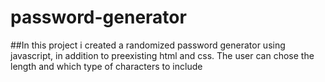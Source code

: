 # password-generator

##In this project i created a randomized password generator using javascript, in addition to preexisting html and css. The user can chose the length and which type of characters to include 

